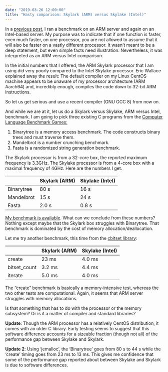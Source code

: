 ```yaml
---
date: "2019-03-26 12:00:00"
title: "Hasty comparison: Skylark (ARM) versus Skylake (Intel)"
---
```




In a [previous post](/lemire/blog/2019/03/20/arm-and-intel-have-different-performance-characteristics-a-case-study-in-random-number-generation/), I ran a benchmark on an ARM server and again on an Intel-based server.  My purpose was to indicate that if one function is faster, even much faster, on one processor, you are not allowed to assume that it will also be faster on a vastly different processor. It wasn&rsquo;t meant to be a deep statement, but even simple facts need illustration. Nevertheless, it was interpreted as an ARM versus Intel comparison.

In the initial numbers that I offered, the ARM Skylark processor that I am using did very poorly compared to the Intel Skylake processor. Eric Wallace explained away the result:  The default compiler on my Linux CentOS machine appears to be unaware of my processor architecture (ARM Aarch64) and, incredibly enough, compiles the code down to 32-bit ARM instructions.

So let us get serious and use a recent compiler (GNU GCC 8) from now on.

And while we are at it, let us do a Skylark versus Skylake, ARM versus Intel, benchmark. I am going to pick three existing C programs from the [Computer Language Benchmark Games:](https://benchmarksgame-team.pages.debian.net/benchmarksgame/)

1. Binarytree is a memory access benchmark. The code constructs binary trees and must traverse them.
1. Mandelbrot is a number crunching benchmark.
1. Fasta is a randomized string generation benchmark.


The Skylark processor is from a 32-core box, the reported maximum frequency is 3.3GHz. The Skylake processor is from a 4-core box with a maximal frequency of 4GHz. Here are the numbers I get.

&nbsp;                   |Skylark (ARM)            |Skylake (Intel)          |
-------------------------|-------------------------|-------------------------|
Binarytree               |80 s                     |16 s                     |
Mandelbrot               |15 s                     |24 s                     |
Fasta                    |2.0 s                    |0.8 s                    |


[My benchmark is available](https://github.com/lemire/Code-used-on-Daniel-Lemire-s-blog/tree/master/2019/03/26).
What can we conclude from these numbers? Nothing except maybe that the Skylark box struggles with Binarytree. That benchmark is dominated by the cost of memory allocation/deallocation.

Let me try another benchmark, this time from the [cbitset library](https://github.com/lemire/cbitset):

&nbsp;                   |Skylark (ARM)            |Skylake (Intel)          |
-------------------------|-------------------------|-------------------------|
create                   |23 ms                    |4.0 ms                   |
bitset_count             |3.2 ms                   |4.4 ms                   |
iterate                  |5.0 ms                   |4.0 ms                   |


The &ldquo;create&rdquo; benchmark is basically a memory-intensive test, whereas the two other tests are computational. Again, it seems that ARM server struggles with memory allocations.

Is that something that has to do with the processor or the memory subsystem? Or is it a matter of compiler and standard libraries?

__Update__: Though the ARM processor has a relatively CentOS distribution, it comes with an older C library. Early testing seems to suggest that this software difference accounts for a sizeable fraction (though not all) of the performance gap between Skylake and Skylark.

__Update 2__: Using &lsquo;jemalloc&rsquo;, the &lsquo;Binarytree&rsquo; goes from 80 s to 44 s while the &lsquo;create&rsquo; timing goes from 23 ms to 13 ms. This gives me confidence that some of the performance gap reported about between Skylake and Skylark is due to software differences.

